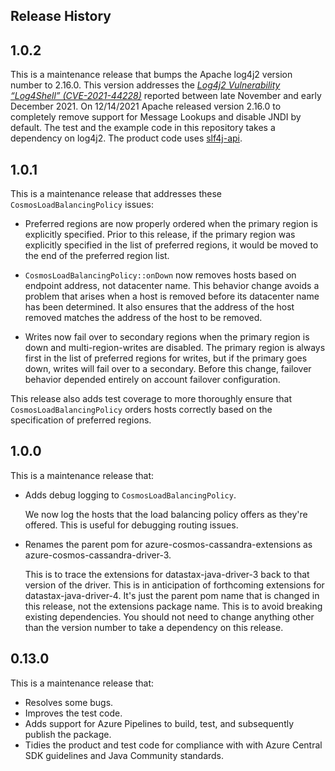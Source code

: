 ## Release History

## 1.0.2

This is a maintenance release that bumps the Apache log4j2 version number to 2.16.0. This version addresses the [*Log4j2 
Vulnerability “Log4Shell” (CVE-2021-44228)*](https://nvd.nist.gov/vuln/detail/CVE-2021-44228) reported between late
November and early December 2021. On 12/14/2021 Apache released version 2.16.0 to completely remove support for Message
Lookups and disable JNDI by default. The test and the example code in this repository takes a dependency on log4j2. The 
product code uses [slf4j-api](http://www.slf4j.org).

## 1.0.1

This is a maintenance release that addresses these `CosmosLoadBalancingPolicy` issues:

- Preferred regions are now properly ordered when the primary region is explicitly specified.
  Prior to this release, if the primary region was explicitly specified in the list of preferred regions, it would be 
  moved to the end of the preferred region list.

- `CosmosLoadBalancingPolicy::onDown` now removes hosts based on endpoint address, not datacenter name.
   This behavior change avoids a problem that arises when a host is removed before its datacenter name has been
   determined. It also ensures that the address of the host removed matches the address of the host to be
   removed.

- Writes now fail over to secondary regions when the primary region is down and multi-region-writes are disabled.
  The primary region is always first in the list of preferred regions for writes, but if the primary goes down, 
  writes will fail over to a secondary. Before this change, failover behavior depended entirely on account failover 
  configuration. 

This release also adds test coverage to more thoroughly ensure that `CosmosLoadBalancingPolicy` orders hosts correctly 
based on the specification of preferred regions.

## 1.0.0

This is a maintenance release that:

* Adds debug logging to `CosmosLoadBalancingPolicy`.
  
  We now log the hosts that the load balancing policy offers as they're offered. This is useful for debugging routing 
  issues.

* Renames the parent pom for azure-cosmos-cassandra-extensions as azure-cosmos-cassandra-driver-3.

  This is to trace the extensions for datastax-java-driver-3 back to that version of the driver. This is in anticipation
  of forthcoming extensions for datastax-java-driver-4. It's just the parent pom name that is changed in this release, 
  not the extensions package name. This is to avoid breaking existing dependencies. You should not need to change 
  anything other than the version number to take a dependency on this release.
  
## 0.13.0

This is a maintenance release that:

* Resolves some bugs.
* Improves the test code.
* Adds support for Azure Pipelines to build, test, and subsequently publish the package.
* Tidies the product and test code for compliance with with Azure Central SDK guidelines and Java Community standards.
